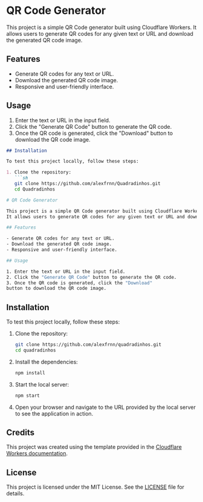 # QR Code Generator

This project is a simple QR Code generator built using Cloudflare Workers. It allows users to generate QR codes for any given text or URL and download the generated QR code image.

## Features

- Generate QR codes for any text or URL.
- Download the generated QR code image.
- Responsive and user-friendly interface.

## Usage

1. Enter the text or URL in the input field.
2. Click the "Generate QR Code" button to generate the QR code.
3. Once the QR code is generated, click the "Download" button to download the QR code image.

```markdown
## Installation

To test this project locally, follow these steps:

1. Clone the repository:
   ```sh
   git clone https://github.com/alexfrnn/Quadradinhos.git
   cd Quadradinhos

# QR Code Generator

This project is a simple QR Code generator built using Cloudflare Workers.
It allows users to generate QR codes for any given text or URL and download the generated QR code image.

## Features

- Generate QR codes for any text or URL.
- Download the generated QR code image.
- Responsive and user-friendly interface.

## Usage

1. Enter the text or URL in the input field.
2. Click the "Generate QR Code" button to generate the QR code.
3. Once the QR code is generated, click the "Download" 
button to download the QR code image.

```
## Installation
To test this project locally, follow these steps:

1. Clone the repository:
   ```sh
   git clone https://github.com/alexfrnn/quadradinhos.git
   cd quadradinhos
   ```

2. Install the dependencies:
   ```sh
   npm install
   ```

3. Start the local server:
   ```sh
   npm start
   ```

4. Open your browser and navigate to the URL provided by the local server to see the application in action.

## Credits

This project was created using the template provided in the [Cloudflare Workers documentation](https://developers.cloudflare.com/workers/).

## License

This project is licensed under the MIT License. See the [LICENSE](LICENSE) file for details.
```

